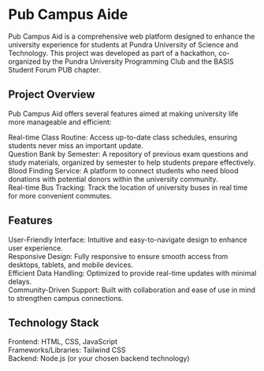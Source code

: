 <h1>Pub Campus Aide</h1>
Pub Campus Aid is a comprehensive web platform designed to enhance the university experience for students at Pundra University of Science and Technology. This project was developed as part of a hackathon, co-organized by the Pundra University Programming Club and the BASIS Student Forum PUB chapter.
<h2>Project Overview</h2>

Pub Campus Aid offers several features aimed at making university life more manageable and efficient:

Real-time Class Routine: Access up-to-date class schedules, ensuring students never miss an important update. </br>
Question Bank by Semester: A repository of previous exam questions and study materials, organized by semester to help students prepare effectively.</br>
Blood Finding Service: A platform to connect students who need blood donations with potential donors within the university community.</br>
Real-time Bus Tracking: Track the location of university buses in real time for more convenient commutes.</br>


<h2> Features</h2>

User-Friendly Interface: Intuitive and easy-to-navigate design to enhance user experience.</br>
Responsive Design: Fully responsive to ensure smooth access from desktops, tablets, and mobile devices.</br>
Efficient Data Handling: Optimized to provide real-time updates with minimal delays.</br>
Community-Driven Support: Built with collaboration and ease of use in mind to strengthen campus connections.

<h2>Technology Stack</h2>

Frontend: HTML, CSS, JavaScript</br>
Frameworks/Libraries: Tailwind CSS</br>
Backend: Node.js (or your chosen backend technology)
